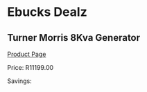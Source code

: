 
# Ebucks Dealz
## Turner Morris 8Kva Generator
[Product Page](https://www.ebucks.com/web/shop/productSelected.do?prodId=872796762&catId=870841698)

Price: R11199.00

Savings: 


	